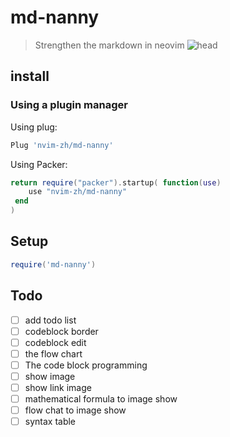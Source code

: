 # md-nanny
> Strengthen the markdown in neovim
![head](https://user-images.githubusercontent.com/57088952/198869711-cc8c1076-d918-4321-80cf-1855af8b1a54.png)

## install
### Using a plugin manager

Using plug:
```lua
Plug 'nvim-zh/md-nanny'
```

Using Packer:
```lua
return require("packer").startup( function(use)
 	use "nvim-zh/md-nanny"
 end
)
``` 

## Setup

```lua
require('md-nanny')
```


## Todo
  - [ ] add todo list
  - [ ] codeblock border
  - [ ] codeblock edit
  - [ ] the flow chart
  - [ ] The code block programming
  - [ ] show image
  - [ ] show link image
  - [ ] mathematical formula to image show
  - [ ] flow chat to image show
  - [ ] syntax table
